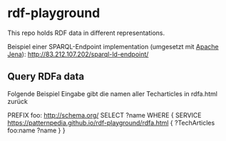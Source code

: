 # rdf-playground
This repo holds RDF data in different representations. 

Beispiel einer SPARQL-Endpoint implementation (umgesetzt mit [Apache Jena](https://jena.apache.org/)): http://83.212.107.202/sparql-ld-endpoint/

## Query RDFa data
Folgende Beispiel Eingabe gibt die namen aller Techarticles in rdfa.html zurück

PREFIX foo: <http://schema.org/>
SELECT ?name
WHERE {
  SERVICE <https://patternpedia.github.io/rdf-playground/rdfa.html> {
    ?TechArticles foo:name ?name  }
}

